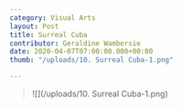 ```yaml
---
category: Visual Arts
layout: Post
title: Surreal Cuba
contributor: Geraldine Wambersie
date: 2020-04-07T07:00:00.000+00:00
thumb: "/uploads/10. Surreal Cuba-1.png"

---
```

> ![](/uploads/10. Surreal Cuba-1.png)